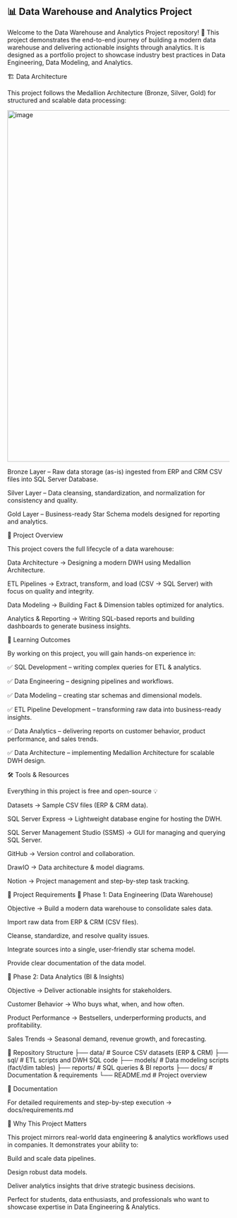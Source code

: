 ## 📊 Data Warehouse and Analytics Project 

Welcome to the Data Warehouse and Analytics Project repository! 🚀
This project demonstrates the end-to-end journey of building a modern data warehouse and delivering actionable insights through analytics. It is designed as a portfolio project to showcase industry best practices in Data Engineering, Data Modeling, and Analytics.

🏗️ Data Architecture

This project follows the Medallion Architecture (Bronze, Silver, Gold) for structured and scalable data processing:

<img width="1172" height="797" alt="image" src="https://github.com/user-attachments/assets/5ec2e61d-e54f-4c0b-bd28-757cb8606064" />

Bronze Layer – Raw data storage (as-is) ingested from ERP and CRM CSV files into SQL Server Database.

Silver Layer – Data cleansing, standardization, and normalization for consistency and quality.

Gold Layer – Business-ready Star Schema models designed for reporting and analytics.

📖 Project Overview

This project covers the full lifecycle of a data warehouse:

Data Architecture → Designing a modern DWH using Medallion Architecture.

ETL Pipelines → Extract, transform, and load (CSV → SQL Server) with focus on quality and integrity.

Data Modeling → Building Fact & Dimension tables optimized for analytics.

Analytics & Reporting → Writing SQL-based reports and building dashboards to generate business insights.

🎯 Learning Outcomes

By working on this project, you will gain hands-on experience in:

✅ SQL Development – writing complex queries for ETL & analytics.

✅ Data Engineering – designing pipelines and workflows.

✅ Data Modeling – creating star schemas and dimensional models.

✅ ETL Pipeline Development – transforming raw data into business-ready insights.

✅ Data Analytics – delivering reports on customer behavior, product performance, and sales trends.

✅ Data Architecture – implementing Medallion Architecture for scalable DWH design.

🛠️ Tools & Resources

Everything in this project is free and open-source 💡

Datasets → Sample CSV files (ERP & CRM data).

SQL Server Express → Lightweight database engine for hosting the DWH.

SQL Server Management Studio (SSMS) → GUI for managing and querying SQL Server.

GitHub → Version control and collaboration.

DrawIO → Data architecture & model diagrams.

Notion → Project management and step-by-step task tracking.

🚀 Project Requirements
🔹 Phase 1: Data Engineering (Data Warehouse)

Objective → Build a modern data warehouse to consolidate sales data.

Import raw data from ERP & CRM (CSV files).

Cleanse, standardize, and resolve quality issues.

Integrate sources into a single, user-friendly star schema model.

Provide clear documentation of the data model.

🔹 Phase 2: Data Analytics (BI & Insights)

Objective → Deliver actionable insights for stakeholders.

Customer Behavior → Who buys what, when, and how often.

Product Performance → Bestsellers, underperforming products, and profitability.

Sales Trends → Seasonal demand, revenue growth, and forecasting.

📂 Repository Structure
├── data/                # Source CSV datasets (ERP & CRM)
├── sql/                 # ETL scripts and DWH SQL code
├── models/              # Data modeling scripts (fact/dim tables)
├── reports/             # SQL queries & BI reports
├── docs/                # Documentation & requirements
└── README.md            # Project overview

📖 Documentation

For detailed requirements and step-by-step execution → docs/requirements.md

🌟 Why This Project Matters

This project mirrors real-world data engineering & analytics workflows used in companies.
It demonstrates your ability to:

Build and scale data pipelines.

Design robust data models.

Deliver analytics insights that drive strategic business decisions.

Perfect for students, data enthusiasts, and professionals who want to showcase expertise in Data Engineering & Analytics.
